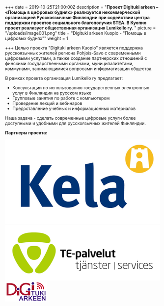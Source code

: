 +++
date = 2019-10-25T21:00:00Z
description = "**Проект Digituki arkeen – «Помощь в цифровых буднях» реализуется некоммерческой организацией Русскоязычные Финляндии при содействии центра поддержки проектов социального благополучия STEA. В Куопио проект реализует общественная организация Lumikello ry.** "
picture = "/uploads/image001.png"
title = "Digituki arkeen Kuopio - \"Помощь в цифровых буднях\""
weight = 1

+++
Целью проекта "Digituki arkeen Kuopio" является поддержка русскоязычных жителей региона Pohjois-Savo с современными цифровыми услугами, а также создание партнерских отношений с финскими государственными органами, муниципалитетами, коммунами, занимающимися вопросами информатизации общества. 

В рамках проекта организация Lumikello ry предлагает: 

* Консультации по использованию государственных электронных услуг в Финляндии на русском языке
* Групповые занятия по работе с компьютером
* Проведение лекций и вебинаров
* Предоставление учебных и информационных материалов

Наша задача - сделать современные цифровые услуги более доступными и удобными для русскоязычных жителей Финляндии. 

**Партнеры проекта:** 

![](/uploads/Kela-logo.jpg)![](/uploads/TE_palvelut_uusi.jpg)![](/uploads/image001.png)